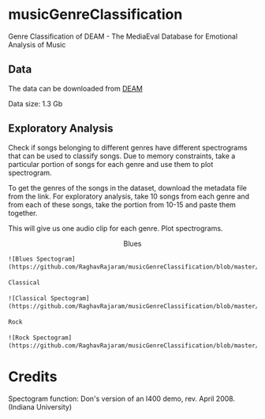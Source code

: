 # musicGenreClassification
Genre Classification of DEAM - The MediaEval Database for Emotional Analysis of Music

## Data
The data can be downloaded from [DEAM](http://cvml.unige.ch/databases/DEAM/)

Data size: 1.3 Gb

## Exploratory Analysis 

Check if songs belonging to different genres have different spectrograms that can be used to classify songs. 
Due to memory constraints, take a particular portion of songs for each genre and use them to plot spectrogram.

To get the genres of the songs in the dataset, download the metadata file from the link. For exploratory analysis,
take 10 songs from each genre and from each of these songs, take the portion from 10-15 and paste them together. 

This will give us one audio clip for each genre. Plot spectrograms. 
<p align="center">
	Blues

	![Blues Spectogram](https://github.com/RaghavRajaram/musicGenreClassification/blob/master/Blues.PNG)

	Classical

	![Classical Spectogram](https://github.com/RaghavRajaram/musicGenreClassification/blob/master/Classical.PNG)

	Rock

	![Rock Spectogram](https://github.com/RaghavRajaram/musicGenreClassification/blob/master/Rock.PNG)
</p>

# Credits
Spectogram function: Don's version of an I400 demo, rev. April 2008. (Indiana University)